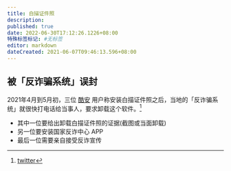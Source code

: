 ```yaml
---
title: 白描证件照
description:
published: true
date: 2022-06-30T17:12:26.1226+08:00
特殊标签标记: #无标签
editor: markdown
dateCreated: 2021-06-07T09:46:13.596+08:00
---
```


## 被「反诈骗系统」误封

2021年4月到5月初，三位 [酷安][] 用户称安装白描证件照之后，当地的「反诈骗系统」就很快打电话给当事人，要求卸载这个软件。[^cool_apk]

[酷安]: /software/酷安.md

[^cool_apk]: [twitter](https://web.archive.org/web/20210602134951/https://twitter.com/ZYZGWS/status/1400084052607049729)

+   其中一位要给出卸载白描证件照的证据(截图或当面卸载)
+   另一位要安装国家反诈中心 APP
+   最后一位需要亲自接受反诈宣传

